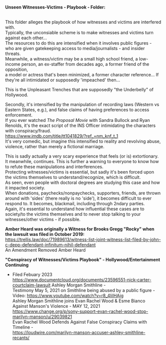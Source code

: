 

<b>Unseen Witnesses-Victims - Playbook - Folder:</b>

<br>This folder alleges the playbook of how witnesses and victims are interfered with. 
<br>Typically, the unconsiable scheme is to make witnesses and victims turn against each other... 
<br>The resources to do this are intensified when it involves public figures - who are given gatekeeping access to media/journalists - and insider threats. 
<br>Meanwhile, a witness/victim may be a small high school friend, a low-income person, an ex-staffer from decades ago, a former friend of the opposition, 
<br>a model or actress that's been minimized, a former character reference... If they're all intimidated or supposedly 'impeached' then...

This is the Unpleasant Trenches that are supposedly "the Underbelly" of Hollywood. 

Secondly, it's intensified by the manipulation of recording laws (Western vs Eastern States, e.g.), and false claims of having preferences to access enforcement. 
<br>If you ever watched <i>The Proposal Movie</i> with Sandra Bullock and Ryan Renolds, it's the exact script of the INS Officer intimidating the characters with conspiracy/fraud.
<br>https://www.imdb.com/title/tt1041829/?ref_=nm_knf_t_1
<br>It's very comedic, but imagine this intensified to reality and revolving abuse, violence, rather than merely a fictional marriage.

This is sadly actually a very scary experience that feels (or is) extortionary. It meanwhile, continues. This is further a warning to everyone to know how to refute these manipulations and interferences.
<br>Protecting witnesses/victims is essential, but sadly it's been forced upon the victims themselves to understand/recognize, which is difficult. 
<br>As seen, even people with doctoral degrees are studying this case and how it impacted society.
<br>When donations, paychecks/nonpaychecks, supporters, friends, are thrown around with 'sides' (there really is no 'side'), it becomes difficult to ever respond to. It becomes, blackmail, including through 2ndary parties.
<br>Again, it's essential to understand how influential these cases are to society/to the victims themselves and to never stop talking to your witnesses/other victims - if possible.

<b>Amber Heard was originally a Witness for Brooks Gregg "Rocky" when the lawsuit was filed in October 2019:</b>
<br>https://trellis.law/doc/71989613/witness-list-joint-witness-list-filed-by-john-c-depp-defendant-infinitum-nihil-defendant
<br>An Amendment Removed Amber Heard 

<b>"Conspiracy of Witnesses/Victims Playbook" - Hollywood/Entertainment Continuing</b>
 - Filed Febuary 2023
<br>https://www.documentcloud.org/documents/23596551-nick-carter-courtclaim-lawsuit
Ashley Morgan Smithline -
<br>Testimony May 5, 2021 on Smithline being abused by a public figure -
<br>Video: https://www.youtube.com/watch?v=r8_4IiIHAjg
<br>Ashley Morgan Smithline joins Evan Rachel Wood & Esme Bianco Against Manson's Violence - MAY 12, 2021
<br>https://www.change.org/p/sony-support-evan-rachel-wood-stop-marilyn-manson/u/29039821
<br>Evan Rachel Wood Defends Against False Conspiracy Claims with Timeline -
<br>https://loudwire.com/marilyn-manson-accuser-ashley-smithline-recants/

